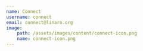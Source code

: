 ```yaml
---
name: Connect
username: connect
email: connect@linaro.org
image:
    path: /assets/images/content/connect-icon.png
    name: connect-icon.png
---
```

